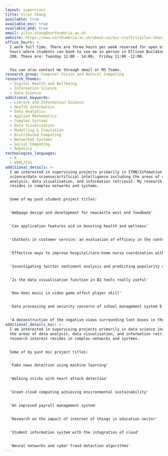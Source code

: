 ```yaml
---
layout: supervisor
title: Yilun Shang
available: true
available_msc: true
available_phd: true
email: yilun.shang@northumbria.ac.uk
website: https://www.northumbria.ac.uk/about-us/our-staff/s/yilun-shang/
office_hours: >-
  I work full time. There are three hours per week reserved for open office
  hours where students can book to see me in person in Ellison Building B, Room
  206. These are: Tuesday 12:00 - 14:00;  Friday 11:00 -12:00. 


  You can also contact me through email or MS Teams.
research_group: Computer Vision and Natural Computing
research_themes:
  - Digital Health and Wellbeing
  - Information Science
  - Data Science
additional_keywords:
  - Library and Information Science
  - Health Informatics
  - Data Analytics
  - Applied Mathematics
  - Complex Systems
  - Data Visualisation
  - Modelling & Simulation
  - Distributed Computing
  - Networked Systems
  - Social Computing
  - Robotics
technologies_languages:
  - R
  - HTML/CSS
additional_details: >-
  I am interested in supervising projects primarily in ITMB/Infomation
  science/data science/artificial intelligence including the areas of data
  analysis, data visualisation, and information retrieval. My research interest
  resides in complex networks and systems.


  Some of my past student project titles:


  'Webpage design and development for newcastle west end foodbank'


  'Can application features aid in boosting health and wellness'


  'Chatbots in customer service: an evaluation of efficacy in the contemporary business environment' 


  'Effective ways to improve hospital/care-home nurse coordination with the use of a web application'


  'Investigating twitter sentiment analysis and predicting popularity of tweets with health and fitness data'


  'Is the data visualisation function in BI tools really useful'


  'How does music in video game affect player skill'


  'Data processing and security concerns of school management system E-class and Moodle'


  'A deconstruction of the negative views surrounding loot boxes in the video game industry'
additional_details_msc: >-
  I am interested in supervising projects primarily in data science including
  the areas of data analysis, data visualisation, and information retrieval. My
  research interest resides in complex networks and systems.


  Some of my past msc project titles:


  'Fake news detection using machine learning'


  'Walking sticks with heart attack detection'


  'Green cloud computing achieving environmental sustainability'


  'An improved payroll management system'


  'Research on the impact of internet of things in education sector'


  'Student information system with the integration of cloud'


  'Neural networks and cyber fraud detection algorithms'
---
```


